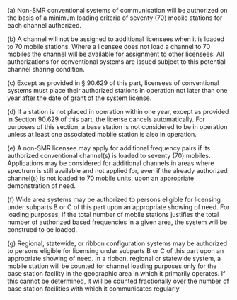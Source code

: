 (a) Non-SMR conventional systems of communication will be authorized on the basis of a minimum loading criteria of seventy (70) mobile stations for each channel authorized.

(b) A channel will not be assigned to additional licensees when it is loaded to 70 mobile stations. Where a licensee does not load a channel to 70 mobiles the channel will be available for assignment to other licensees. All authorizations for conventional systems are issued subject to this potential channel sharing condition.

(c) Except as provided in § 90.629 of this part, licensees of conventional systems must place their authorized stations in operation not later than one year after the date of grant of the system license.

(d) If a station is not placed in operation within one year, except as provided in Section 90.629 of this part, the license cancels automatically. For purposes of this section, a base station is not considered to be in operation unless at least one associated mobile station is also in operation.

(e) A non-SMR licensee may apply for additional frequency pairs if its authorized conventional channel(s) is loaded to seventy (70) mobiles. Applications may be considered for additional channels in areas where spectrum is still available and not applied for, even if the already authorized channel(s) is not loaded to 70 mobile units, upon an appropriate demonstration of need.

(f) Wide area systems may be authorized to persons eligible for licensing under subparts B or C of this part upon an appropriate showing of need. For loading purposes, if the total number of mobile stations justifies the total number of authorized based frequencies in a given area, the system will be construed to be loaded.

(g) Regional, statewide, or ribbon configuration systems may be authorized to persons eligible for licensing under subparts B or C of this part upon an appropriate showing of need. In a ribbon, regional or statewide system, a mobile station will be counted for channel loading purposes only for the base station facility in the geographic area in which it primarily operates. If this cannot be determined, it will be counted fractionally over the number of base station facilities with which it communicates regularly.

